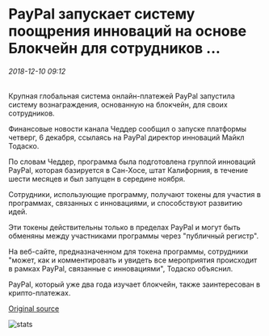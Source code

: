 # PayPal запускает систему поощрения инноваций на основе Блокчейн для сотрудников ...

###### 2018-12-10 09:12

Крупная глобальная система онлайн-платежей PayPal запустила систему вознаграждения, основанную на блокчейн, для своих сотрудников.

Финансовые новости канала Чеддер сообщил о запуске платформы четверг, 6 декабря, ссылаясь на PayPal директор инноваций Майкл Тодаско.

По словам Чеддер, программа была подготовлена группой инноваций PayPal, которая базируется в Сан-Хосе, штат Калифорния, в течение шести месяцев и был запущен в середине ноября.

Сотрудники, использующие программу, получают токены для участия в программах, связанных с инновациями, и способствуют развитию идей.

Эти токены действительны только в пределах PayPal и могут быть обменяны между участниками программы через "публичный регистр".

На веб-сайте, предназначенном для токена программы, сотрудники "может, как и комментировать и увидеть все мероприятия происходит в рамках PayPal, связанные с инновациями", Тодаско объяснил.

PayPal, который уже два года изучает блокчейн, также заинтересован в крипто-платежах.

[Original source](https://cointelegraph.com/news/paypal-launches-blockchain-based-innovation-reward-system-for-employees)

![stats](https://c.statcounter.com/11760860/0/a89fa40b/1/ "stats")
